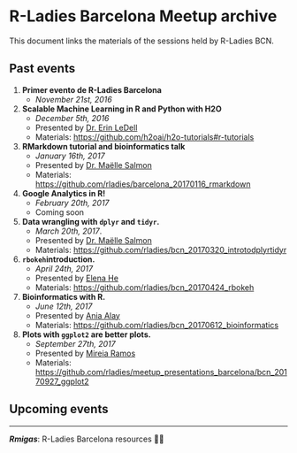 # R-Ladies Barcelona Meetup archive

This document links the materials of the sessions held by R-Ladies BCN. 

## Past events
  1. **Primer evento de R-Ladies Barcelona**
       + *November 21st, 2016*
  2. **Scalable Machine Learning in R and Python with H2O**
       + *December 5th, 2016*
       + Presented by [Dr. Erin LeDell](http://www.stat.berkeley.edu/~ledell/)
       + Materials: https://github.com/h2oai/h2o-tutorials#r-tutorials
  3. **RMarkdown tutorial and bioinformatics talk**
      + *January 16th, 2017*
      + Presented by [Dr. Maëlle Salmon](http://www.masalmon.eu/)
      + Materials: https://github.com/rladies/barcelona_20170116_rmarkdown
  4. **Google Analytics in R!**
      + *February 20th, 2017*
      + Coming soon
  5. **Data wrangling with `dplyr` and `tidyr`.**
      + *March 20th, 2017*. 
      + Presented by [Dr. Maëlle Salmon](http://www.masalmon.eu/)
      + Materials: https://github.com/rladies/bcn_20170320_introtodplyrtidyr
  6. **`rbokeh`introduction.**
      + *April 24th, 2017*
      + Presented by [Elena He](http://twitter.com/mikanchu)
      + Materials: https://github.com/rladies/bcn_20170424_rbokeh
  7. **Bioinformatics with R.**
      + *June 12th, 2017*
      + Presented by [Ania Alay](http://twitter.com/aniusbananius)
      + Materials: https://github.com/rladies/bcn_20170612_bioinformatics
  8. **Plots with `ggplot2` are better plots.**
      + *September 27th, 2017*
      + Presented by [Mireia Ramos](http://twitter.com/mirthelle)
      + Materials: https://github.com/rladies/meetup_presentations_barcelona/bcn_20170927_ggplot2

## Upcoming events

---

__*Rmigas*__: R-Ladies Barcelona resources :ant::ant:
